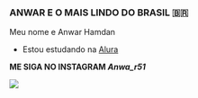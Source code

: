### ANWAR E O MAIS LINDO DO BRASIL 🇧🇷

Meu nome e Anwar Hamdan

- Estou estudando na  [Alura](https://www.alura.com.br)

**ME SIGA NO INSTAGRAM _Anwa_r51_**

![](https://media.tenor.com/17LOEEY9YbUAAAAM/dog-dancing-brazil-dog.gif)

